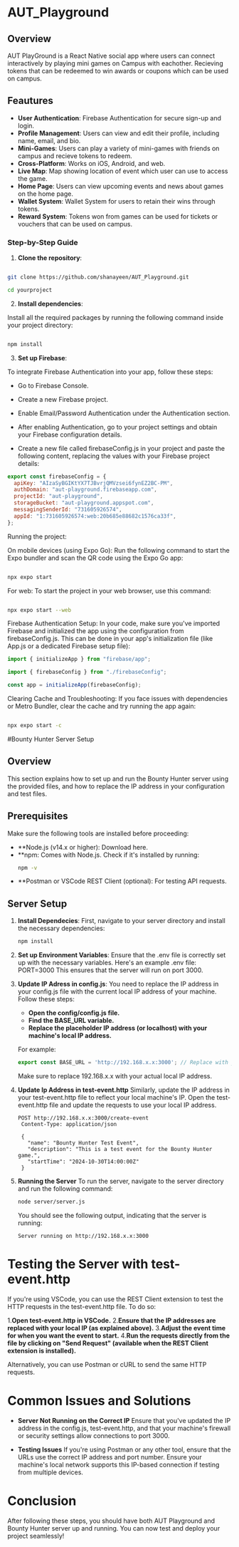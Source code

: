 # AUT_Playground

## Overview

AUT PlayGround is a React Native social app where users can connect interactively by playing mini games on Campus
with eachother. Recieving tokens that can be redeemed to win awards or coupons which can be used on campus.

## Feautures

- **User Authentication**: Firebase Authentication for secure sign-up and login.
- **Profile Management**: Users can view and edit their profile, including name, email, and bio.
- **Mini-Games**: Users can play a variety of mini-games with friends on campus and recieve tokens to redeem.
- **Cross-Platform**: Works on iOS, Android, and web.
- **Live Map**: Map showing location of event which user can use to access the game.
- **Home Page**: Users can view upcoming events and news about games on the home page.
- **Wallet System**: Wallet System for users to retain their wins through tokens.
- **Reward System**: Tokens won from games can be used for tickets or vouchers that can be used on campus.

### Step-by-Step Guide

1.  **Clone the repository**:

```bash

git clone https://github.com/shanayeen/AUT_Playground.git

cd yourproject

```

2.  **Install dependencies**:

Install all the required packages by running the following command inside your project directory:

```bash

npm install
```

3.  **Set up Firebase**:

To integrate Firebase Authentication into your app, follow these steps:

- Go to Firebase Console.

- Create a new Firebase project.

- Enable Email/Password Authentication under the Authentication section.

- After enabling Authentication, go to your project settings and obtain your Firebase configuration details.

- Create a new file called firebaseConfig.js in your project and paste the following content, replacing the values with your Firebase project details:

```js
export const firebaseConfig = {
  apiKey: "AIzaSyBGIKtYX7TJBvrjQMVzsei6fynEZ2BC-PM",
  authDomain: "aut-playground.firebaseapp.com",
  projectId: "aut-playground",
  storageBucket: "aut-playground.appspot.com",
  messagingSenderId: "731605926574",
  appId: "1:731605926574:web:20b685e88682c1576ca33f",
};
```

Running the project:

On mobile devices (using Expo Go): Run the following command to start the Expo bundler and scan the QR code using the Expo Go app:

```bash

npx expo start

```

For web: To start the project in your web browser, use this command:

```bash

npx expo start --web
```

Firebase Authentication Setup:
In your code, make sure you've imported Firebase and initialized the app using the configuration from firebaseConfig.js. This can be done in your app's initialization file (like App.js or a dedicated Firebase setup file):

```js
import { initializeApp } from "firebase/app";

import { firebaseConfig } from "./firebaseConfig";

const app = initializeApp(firebaseConfig);
```

Clearing Cache and Troubleshooting:
If you face issues with dependencies or Metro Bundler, clear the cache and try running the app again:

```bash

npx expo start -c
```
#Bounty Hunter Server Setup 

## Overview

This section explains how to set up and run the Bounty Hunter server using the provided files, and how to replace the IP address in your configuration and test files.

## Prerequisites

Make sure the following tools are installed before proceeding:
 - **Node.js (v14.x or higher): Download here.
 - **npm: Comes with Node.js. Check if it's installed by running:
   ```bash
   npm -v
   ```
- **Postman or VSCode REST Client (optional): For testing API requests.

## Server Setup 

1.  **Install Dependecies**:
    First, navigate to your server directory and install the necessary dependencies:

    ```bash
    npm install
    ```
    
2.  **Set up Environment Variables**:
    Ensure that the .env file is correctly set up with the necessary variables. Here's an example .env file:
    PORT=3000
    This ensures that the server will run on port 3000.

3.  **Update IP Adress in config.js**:
    You need to replace the IP address in your config.js file with the current local IP address of your machine. Follow these steps:
    - **Open the config/config.js file.**
    - **Find the BASE_URL variable.**
    - **Replace the placeholder IP address (or localhost) with your machine's local IP address.**

    For example:
    ```js
    export const BASE_URL = 'http://192.168.x.x:3000'; // Replace with your local IP address
    ```
    Make sure to replace 192.168.x.x with your actual local IP address.

4.  **Update Ip Address in test-event.http**
    Similarly, update the IP address in your test-event.http file to reflect your local machine's IP. Open the test-event.http file and update the requests to use your local IP address.
    ```http
    POST http://192.168.x.x:3000/create-event
     Content-Type: application/json

     {
       "name": "Bounty Hunter Test Event",
       "description": "This is a test event for the Bounty Hunter game.",
       "startTime": "2024-10-30T14:00:00Z"
     }
    ```
5.  **Running the Server**
    To run the server, navigate to the server directory and run the following command:
    ```bash
    node server/server.js
    ```

    You should see the following output, indicating that the server is running:
    ```arduino
    Server running on http://192.168.x.x:3000
    ```

# Testing the Server with test-event.http

If you're using VSCode, you can use the REST Client extension to test the HTTP requests in the test-event.http file. To do so:

1.**Open test-event.http in VSCode.**
2.**Ensure that the IP addresses are replaced with your local IP (as explained above).**
3.**Adjust the event time for when you want the event to start.**
4.**Run the requests directly from the file by clicking on "Send Request" (available when the REST Client extension is installed).**

Alternatively, you can use Postman or cURL to send the same HTTP requests.


# Common Issues and Solutions

- **Server Not Running on the Correct IP**
Ensure that you've updated the IP address in the config.js, test-event.http, and that your machine's firewall or security settings allow connections to port 3000.

- **Testing Issues**
If you're using Postman or any other tool, ensure that the URLs use the correct IP address and port number. Ensure your machine's local network supports this IP-based connection if testing from multiple devices.

# Conclusion
After following these steps, you should have both AUT Playground and Bounty Hunter server up and running. You can now test and deploy your project seamlessly!
